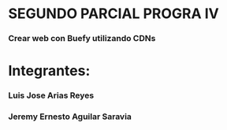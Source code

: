 # SEGUNDO PARCIAL PROGRA IV
### Crear web con Buefy utilizando CDNs
# Integrantes:
### Luis Jose Arias Reyes
### Jeremy Ernesto Aguilar Saravia
